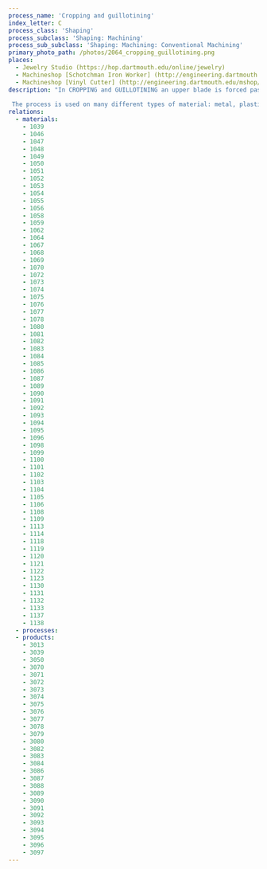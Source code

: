 ```yaml
---
process_name: 'Cropping and guillotining'
index_letter: C
process_class: 'Shaping'
process_subclass: 'Shaping: Machining'
process_sub_subclass: 'Shaping: Machining: Conventional Machining'
primary_photo_path: /photos/2064_cropping_guillotining.png
places: 
  - Jewelry Studio (https://hop.dartmouth.edu/online/jewelry)
  - Machineshop [Schotchman Iron Worker] (http://engineering.dartmouth.edu/mshop/machines/scotchman-50514-cm-ironworker.html)
  - Machineshop [Vinyl Cutter] (http://engineering.dartmouth.edu/mshop/machines/gx-24-servo-desktop-vinyl-cutter.html)
description: "In CROPPING and GUILLOTINING an upper blade is forced past a lower one to shear sheet material along a straight line. The blades can be mounted at an angle to give a scissor-like action, reducing the force required. Small guillotines are operated by hand, sometimes with a counter-weight for stronger materials; larger ones are hydraulic or electric. 
 
 The process is used on many different types of material: metal, plastic, paper. The cut edge is burredandslightlydeformed."
relations: 
  - materials: 
    - 1039
    - 1046
    - 1047
    - 1048
    - 1049
    - 1050
    - 1051
    - 1052
    - 1053
    - 1054
    - 1055
    - 1056
    - 1058
    - 1059
    - 1062
    - 1064
    - 1067
    - 1068
    - 1069
    - 1070
    - 1072
    - 1073
    - 1074
    - 1075
    - 1076
    - 1077
    - 1078
    - 1080
    - 1081
    - 1082
    - 1083
    - 1084
    - 1085
    - 1086
    - 1087
    - 1089
    - 1090
    - 1091
    - 1092
    - 1093
    - 1094
    - 1095
    - 1096
    - 1098
    - 1099
    - 1100
    - 1101
    - 1102
    - 1103
    - 1104
    - 1105
    - 1106
    - 1108
    - 1109
    - 1113
    - 1114
    - 1118
    - 1119
    - 1120
    - 1121
    - 1122
    - 1123
    - 1130
    - 1131
    - 1132
    - 1133
    - 1137
    - 1138
  - processes: 
  - products: 
    - 3013
    - 3039
    - 3050
    - 3070
    - 3071
    - 3072
    - 3073
    - 3074
    - 3075
    - 3076
    - 3077
    - 3078
    - 3079
    - 3080
    - 3082
    - 3083
    - 3084
    - 3086
    - 3087
    - 3088
    - 3089
    - 3090
    - 3091
    - 3092
    - 3093
    - 3094
    - 3095
    - 3096
    - 3097
---
```


